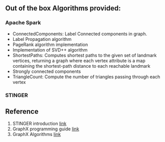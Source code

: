## Out of the box Algorithms provided:
### Apache Spark

- ConnectedComponents: Label Connected components in graph. 
- Label Propagation algorithm
- PageRank algorithm implementation
- Implementation of SVD++ algorithm
- ShortestPaths: Computes shortest paths to the given set of landmark vertices, returning a graph where each vertex attribute is a map containing the shortest-path distance to each reachable landmark
- Strongly connected components
- TriangleCount: Compute the number of triangles passing through each vertex

### STINGER


Reference
---------
1. STINGER introduction [link](http://www.stingergraph.com/index.php?id=introduction)
2. GraphX programming guide [link](http://spark.apache.org/docs/latest/graphx-programming-guide.html#graph-operators)
3. GraphX Algorithms [link](http://spark.apache.org/docs/latest/api/scala/index.html#org.apache.spark.graphx.lib.package)
